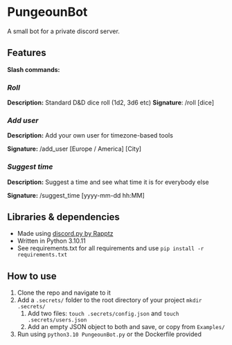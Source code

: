 # PungeounBot

A small bot for a private discord server. 

## Features

**Slash commands:**
### _Roll_
**Description:** Standard D&D dice roll (1d2, 3d6 etc)
**Signature**: /roll [dice] 

### _Add user_
**Description:** Add your own user for timezone-based tools

**Signature:** /add_user [Europe / America] [City]

### _Suggest time_
**Description:** Suggest a time and see what time it is for everybody else

**Signature:** /suggest_time [yyyy-mm-dd hh:MM]

## Libraries & dependencies
* Made using [discord.py by Rapptz](https://github.com/Rapptz/discord.py/tree/master)
* Written in Python 3.10.11
* See requirements.txt for all requirements and use `pip install -r requirements.txt`

## How to use
1. Clone the repo and navigate to it
2. Add a `.secrets/` folder to the root directory of your project `mkdir .secrets/`
    1. Add two files: `touch .secrets/config.json` and `touch .secrets/users.json`
    2. Add an empty JSON object to both and save, or copy from `Examples/` 
4. Run using `python3.10 PungeounBot.py` or the Dockerfile provided
